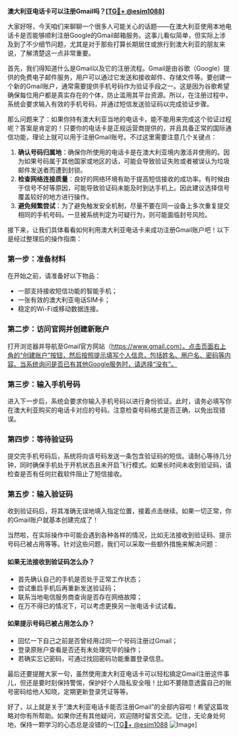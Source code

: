 **澳大利亚电话卡可以注册Gmail吗？[[TG💪+ @esim1088](https://t.me/s/esim1088)]**

大家好呀，今天咱们来聊聊一个很多人可能关心的话题——在澳大利亚使用本地电话卡是否能够顺利注册Google的Gmail邮箱服务。这事儿看似简单，但实际上涉及到了不少细节问题，尤其是对于那些打算长期居住或旅行到澳大利亚的朋友来说，了解清楚这一点非常重要。

首先，我们得知道什么是Gmail以及它的注册流程。Gmail是由谷歌（Google）提供的免费电子邮件服务，用户可以通过它发送和接收邮件、存储文件等。要创建一个新的Gmail账户，通常需要提供手机号码作为验证手段之一。这是因为谷歌希望确保每位用户都是真实存在的个体，防止滥用其平台资源。所以，在注册过程中，系统会要求输入有效的手机号码，并通过短信发送验证码以完成验证步骤。

那么问题来了：如果你持有澳大利亚当地的电话卡，能不能用来完成这个验证过程呢？答案是肯定的！只要你的电话卡是正规运营商提供的，并且具备正常的国际通信功能，理论上就可以用于注册Gmail账号。不过这里需要注意几个关键点：

1. **确认号码归属地**：确保你所使用的电话卡是在澳大利亚境内激活并使用的。因为如果号码属于其他国家或地区的话，可能会导致验证失败或者被误认为垃圾邮件发送者而遭到封锁。
2. **检查网络连接质量**：良好的网络环境有助于提高短信接收的成功率。有时候由于信号不好等原因，可能导致验证码未能及时到达手机上。因此建议选择信号覆盖较好的地方进行操作。
3. **避免频繁尝试**：为了避免触发安全机制，尽量不要在同一设备上多次重复提交相同的手机号码。一旦被系统判定为可疑行为，则可能面临封号风险。

接下来，让我们具体看看如何利用澳大利亚电话卡来成功注册Gmail账户吧！以下是经过整理后的操作指南：

### 第一步：准备材料
在开始之前，请准备好以下物品：
- 一部支持接收短信功能的智能手机；
- 一张有效的澳大利亚电话SIM卡；
- 稳定的Wi-Fi或移动数据连接。

### 第二步：访问官网并创建新账户
打开浏览器并导航至Gmail官方网站（https://www.gmail.com）。点击页面右上角的“创建账户”按钮，然后按照提示填写个人信息，包括姓名、用户名、密码等内容。当系统询问是否已有其他Google服务时，请选择“没有”。

### 第三步：输入手机号码
进入下一步后，系统会要求你输入手机号码以进行身份验证。此时，请务必填写你在澳大利亚购买的电话卡对应的号码。注意检查号码格式是否正确，以免出现错误。

### 第四步：等待验证码
提交完手机号码后，系统将向该号码发送一条包含验证码的短信。请耐心等待几分钟，同时确保手机处于开机状态且未开启飞行模式。如果长时间未收到验证码，请检查是否有任何拦截软件阻止了短信接收。

### 第五步：输入验证码
收到验证码后，将其准确无误地填入指定位置，接着点击继续。如果一切正常，你的Gmail账户就基本创建完成了！

当然啦，在实际操作中可能会遇到各种各样的情况，比如无法接收到验证码、提示号码已被占用等等。针对这些问题，我们可以采取一些额外措施来解决问题：

#### 如果无法接收到验证码怎么办？
- 首先确认自己的手机是否处于正常工作状态；
- 尝试重启手机后再重新发送验证码；
- 联系当地电信服务商查询是否存在网络故障；
- 在万不得已的情况下，可以考虑更换另一张电话卡试试看。

#### 如果提示号码已被占用怎么办？
- 回忆一下自己之前是否曾经用过同一个号码注册过Gmail；
- 登录原账户查看是否还有未处理完毕的操作；
- 若确实忘记密码，可通过找回密码功能重置登录信息。

最后还要提醒大家一句，虽然使用澳大利亚电话卡可以轻松搞定Gmail注册这件事儿，但还是要时刻保持警惕，保护好个人隐私安全哦！比如不要随意透露自己的账号密码给他人知晓，定期更新登录凭证等等。

好了，以上就是关于“澳大利亚电话卡能否注册Gmail”的全部内容啦！希望这篇攻略对你有所帮助。如果你还有其他疑问，欢迎随时留言交流。记住，无论身处何地，保持一颗学习的心态总是没错的～[[TG💪+ @esim1088](https://t.me/s/esim1088) ![Image](https://i.postimg.cc/4NQfJmqS/Snipaste-2025-05-13-00-14-12.png)]